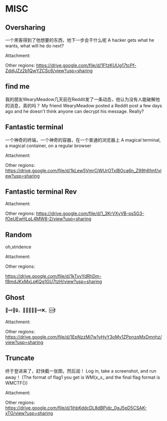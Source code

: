# MISC

## Oversharing

一个黑客得到了他想要的东西，他下一步会干什么呢
A hacker gets what he wants, what will he do next?

Attachment:

Other regions:
https://drive.google.com/file/d/1FfzKUUg17tcPf-ZddjJZz2b1QwYZCSc6/view?usp=sharing

## find me

我的朋友WearyMeadow几天前在Reddit发了一条动态，他认为没有人能破解他的消息，真的吗？
My friend WearyMeadow posted a Reddit post a few days ago and he doesn't think anyone can decrypt his message. Really?

## Fantastic terminal

一个神奇的终端，一个神奇的容器，在一个普通的浏览器上
A magical terminal, a magical container, on a regular browser

Attachment:

Other regions:
https://drive.google.com/file/d/1kLew5VmrCjWUrOTxIBOca6n_Z99h6fmf/view?usp=sharing

## Fantastic terminal Rev

Attachment:

Other regions:
https://drive.google.com/file/d/1_3KrVXyVB-ps5G3-fOeUEwHLpL4MW8-2/view?usp=sharing

## Random

oh,stridence

Attachment:

Other regions:

https://drive.google.com/file/d/1kTvvYdRhDm-f8mdJKxMxLpKQg1GU7tzH/view?usp=sharing

## Ghost

👻🗝️🚩🔒，👾🧑‍💻👾🔨🗝️❌，🆘❗

Attachment:

Other regions:
https://drive.google.com/file/d/1EpNzzMi7w1yHyY3oMy1ZPpnzqMxDmnhz/view?usp=sharing

## Truncate

终于登进来了，赶快截一张图，然后润！
Log in, take a screenshot, and run away！
(The format of flag1 you get is WM{x_x_ and the final flag format is WMCTF{})

Attachment:

Other regions:
https://drive.google.com/file/d/1ihbKddcDL8dBPidc_0gJ5pD5CSAK-xTG/view?usp=sharing